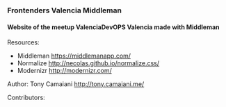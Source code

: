 ### Frontenders Valencia Middleman

#### Website of the meetup ValenciaDevOPS Valencia made with Middleman


Resources:
- Middleman https://middlemanapp.com/
- Normalize http://necolas.github.io/normalize.css/
- Modernizr http://modernizr.com/

Author:
Tony Camaiani http://tony.camaiani.me/

Contributors:



